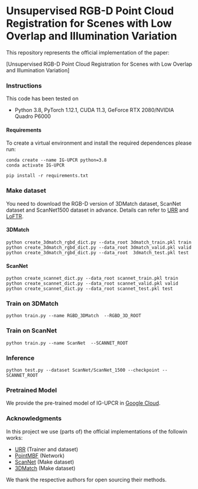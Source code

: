 # Unsupervised RGB-D Point Cloud Registration for Scenes with Low Overlap and Illumination Variation

This repository represents the official implementation of the paper:

[Unsupervised RGB-D Point Cloud Registration for Scenes with Low Overlap and Illumination Variation]

### Instructions
This code has been tested on 
- Python 3.8, PyTorch 1.12.1, CUDA 11.3, GeForce RTX 2080/NVIDIA Quadro P6000



#### Requirements
To create a virtual environment and install the required dependences please run:
```shell
conda create --name IG-UPCR python=3.8
conda activate IG-UPCR

pip install -r requirements.txt
```

### Make dataset 
You need to download the RGB-D version of 3DMatch dataset, ScanNet dataset and ScanNet1500 dataset in advance.
Details can refer to [URR](https://github.com/mbanani/unsupervisedRR/blob/main/docs/datasets.md) and [LoFTR](https://github.com/zju3dv/LoFTR).

#### 3DMatch
```shell
python create_3dmatch_rgbd_dict.py --data_root 3dmatch_train.pkl train
python create_3dmatch_rgbd_dict.py --data_root 3dmatch_valid.pkl valid
python create_3dmatch_rgbd_dict.py --data_root  3dmatch_test.pkl test
```

#### ScanNet
```shell
python create_scannet_dict.py --data_root scannet_train.pkl train
python create_scannet_dict.py --data_root scannet_valid.pkl valid
python create_scannet_dict.py --data_root scannet_test.pkl test 
```

### Train on 3DMatch
```shell
python train.py --name RGBD_3DMatch  --RGBD_3D_ROOT 
```

### Train on ScanNet
```shell
python train.py --name ScanNet  --SCANNET_ROOT 
```

### Inference
```shell
python test.py --dataset ScanNet/ScanNet_1500 --checkpoint --SCANNET_ROOT
```

### Pretrained Model
We provide the pre-trained model of IG-UPCR in [Google Cloud](https://drive.google.com/drive/folders/1V2ZfkVNG1EG4oEsewJCaNlBU8HQSDYhr?usp=sharing).

### Acknowledgments
In this project we use (parts of) the official implementations of the followin works: 

- [URR](https://github.com/mbanani/unsupervisedRR) (Trainer and dataset)
- [PointMBF](https://github.com/phdymz/PointMBF) (Network)
- [ScanNet](https://github.com/ScanNet/ScanNet) (Make dataset)
- [3DMatch](https://github.com/andyzeng/3dmatch-toolbox) (Make dataset)

 We thank the respective authors for open sourcing their methods. 



